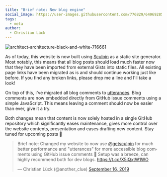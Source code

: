 ```yaml
---
title: "Brief note: New blog engine"
social_image: https://user-images.githubusercontent.com/776829/64969285-e54fec80-d8a3-11e9-9304-70f717fe7171.jpg
tags:
  - meta
author:
  - Christian Lück
---
```


![architect-architecture-black-and-white-716661](https://user-images.githubusercontent.com/776829/64969285-e54fec80-d8a3-11e9-9304-70f717fe7171.jpg)

As of today, this website is now built using [Sculpin](https://sculpin.io/) as a static site generator. Most notably, this means that all blog posts should load much faster now that they have been imported from external Gists into static files. All existing page links have been migrated as is and should continue working just like before. If you find any broken links, please drop me a line and I'll take a look!

On top of this, I've migrated all blog comments to [utterances](https://utteranc.es/). Blog comments are now embedded directly from GitHub issue comments using a simple JavaScript. This means leaving a comment should now be easier than ever, give it a try.

Both changes mean that content is now solely hosted in a single GitHub repository which significantly eases maintenance, gives more control over the website contents, presentation and eases drafting new content. Stay tuned for upcoming posts 🍻

<blockquote class="twitter-tweet"><p lang="en" dir="ltr">Brief note: Changed my website to now use <a href="https://twitter.com/getsculpin?ref_src=twsrc%5Etfw">@getsculpin</a> for much better performance and &quot;utterances&quot; for more accessible blog comments using GitHub issue comments 🍻 Setup was a breeze, can highly recommend both for dev blogs. <a href="https://t.co/X5iQxtW1WO">https://t.co/X5iQxtW1WO</a></p>&mdash; Christian Lück (@another_clue) <a href="https://twitter.com/another_clue/status/1173616491499048961?ref_src=twsrc%5Etfw">September 16, 2019</a></blockquote>
